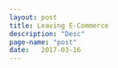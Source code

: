 ```yaml
---
layout: post
title: Leaving E-Commerce
description: "Desc"
page-name: "post"
date:   2017-03-16
---
```

